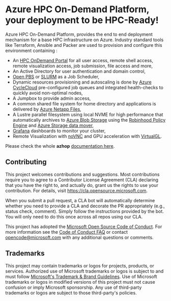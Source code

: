 # Azure HPC On-Demand Platform, your deployment to be HPC-Ready! 

Azure HPC On-Demand Platform, provides the end to end deployment mechanism for a base HPC infrastructure on Azure. Industry standard tools like Terraform, Ansible and Packer are used to provision and configure this environment containing :
- An [HPC OnDemand Portal](https://osc.github.io/ood-documentation) for all user access, remote shell access, remote visualization access, job submission, file access and more,
- An Active Directory for user authentication and domain control,
- [Open PBS](https://openpbs.org/) or [SLURM](https://slurm.schedmd.com/overview.html) as a Job Scheduler,
- Dynamic resources provisioning and autoscaling is done by [Azure CycleCloud](https://docs.microsoft.com/en-us/azure/cyclecloud/?view=cyclecloud-8) pre-configured job queues and integrated health-checks to quickly avoid non-optimal nodes,
- A Jumpbox to provide admin access,
- A common shared file system for home directory and applications is delivered by [Azure Netapp Files](https://azure.microsoft.com/en-us/services/netapp/),
- A Lustre parallel filesystem using local NVME for high performance that automatically archives to [Azure Blob Storage](https://azure.microsoft.com/en-gb/services/storage/blobs/) using the [Robinhood Policy Engine](https://github.com/cea-hpc/robinhood) and [Azure Storage data mover](https://github.com/wastore/lemur),
- [Grafana](https://grafana.com/) dashboards to monitor your cluster,
- Remote Visualization with [noVNC](https://novnc.com/info.html) and GPU acceleration with [VirtualGL](https://www.virtualgl.org/).

Please check the whole **azhop** [documentation here](https://azure.github.io/az-hop/).

## Contributing

This project welcomes contributions and suggestions.  Most contributions require you to agree to a
Contributor License Agreement (CLA) declaring that you have the right to, and actually do, grant us
the rights to use your contribution. For details, visit https://cla.opensource.microsoft.com.

When you submit a pull request, a CLA bot will automatically determine whether you need to provide
a CLA and decorate the PR appropriately (e.g., status check, comment). Simply follow the instructions
provided by the bot. You will only need to do this once across all repos using our CLA.

This project has adopted the [Microsoft Open Source Code of Conduct](https://opensource.microsoft.com/codeofconduct/).
For more information see the [Code of Conduct FAQ](https://opensource.microsoft.com/codeofconduct/faq/) or
contact [opencode@microsoft.com](mailto:opencode@microsoft.com) with any additional questions or comments.

## Trademarks

This project may contain trademarks or logos for projects, products, or services. Authorized use of Microsoft 
trademarks or logos is subject to and must follow 
[Microsoft's Trademark & Brand Guidelines](https://www.microsoft.com/en-us/legal/intellectualproperty/trademarks/usage/general).
Use of Microsoft trademarks or logos in modified versions of this project must not cause confusion or imply Microsoft sponsorship.
Any use of third-party trademarks or logos are subject to those third-party's policies.

